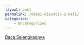 ```yaml
---
layout: post
permalink: /mimpi-disuntik-2-kali/
categories:
    - Uncategorized
---
```


[Baca Selengkapnya](/01)